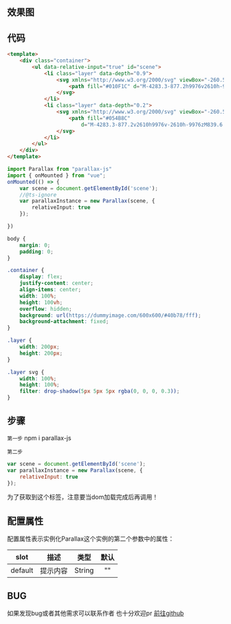 ## 效果图 ##

<parallax></parallax>

## 代码 ##
```html
<template>
    <div class="container">
        <ul data-relative-input="true" id="scene">
            <li class="layer" data-depth="0.9">
                <svg xmlns="http://www.w3.org/2000/svg" viewBox="-260.5 -143 1920 1080">
                    <path fill="#010F1C" d="M-4283.3-877.2h9976v2610h-9976z" />
                </svg>
            </li>
            <li class="layer" data-depth="0.2">
                <svg xmlns="http://www.w3.org/2000/svg" viewBox="-260.5 -143 1920 1080">
                    <path fill="#054B8C"
                        d="M-4283.3-877.2v2610h9976v-2610h-9976zM839.6 371c19.4 13.4 44.6 16.4 64.3 30.4 13.2 9.4 41.7 42.6 22.9 59.2 4.9-4.3 2.5-2.2 0 0l-.3.3c.1-.1.2-.2.3-.2-2.7 2.4-5.5 4.8-.3.2-18.9 16.1-39.5-6.5-54.1-16.9-23.1-16.5-48-26.3-75.2-33.6C740 395 680.7 397 622.1 396.2c-50.6-.7-112.8 9.6-152.1-30-10.9-11-25-30.5-12.6-45.5 19.8-24.3 47.3-4.6 68.5 3.8 20.9 8.3 39.7 5.4 63.4 7.2 9 .6 58.1-12.5 82.7-25 17.3-8.8 36.8-20.6 52.7-3.4 19.5 21 44.9 15.1 70.1 10.4 13.4-2.5 43-9.9 53.8 2.2 19.3 21.6-30.1 40.4-9 55.1zm-64.7 270.1c-7.3 19-69.3-26.7-78.6-31.7-20.4-10.9-42.1-18.6-63.9-26-5.3-1.8-64.9-20.4-47.5-32.9 31.6-22.6 97.2 8.7 127.3 21.3 23.8 10 77.7 30.4 62.7 69.3zm.6-1.5l-.1.2.1-.2zm-.2.5l-.3.7.3-.7zm325.3-485.7c-6.8 33.6-75.3 5.6-97.8 5.6-25 0-53.1 12-77.1-.3-16.5-8.4-27.7-48.4-.2-44.1 19 3 38.7 14.4 58.4 7.9 20.6-6.8 22.8-32.8 46.9-30.6 25.9 2.4 76.7 27.7 69.8 61.5z" />
                </svg>
            </li>
        </ul>
    </div>
</template>
```
```typescript
import Parallax from "parallax-js"
import { onMounted } from "vue";
onMounted(() => {
    var scene = document.getElementById('scene');
    //@ts-ignore
    var parallaxInstance = new Parallax(scene, {
        relativeInput: true
    });

})
```
```css
body {
    margin: 0;
    padding: 0;
}

.container {
    display: flex;
    justify-content: center;
    align-items: center;
    width: 100%;
    height: 100vh;
    overflow: hidden;
    background: url(https://dummyimage.com/600x600/#40b78/fff);
    background-attachment: fixed;
}

.layer {
    width: 200px;
    height: 200px;
}

.layer svg {
    width: 100%;
    height: 100%;
    filter: drop-shadow(5px 5px 5px rgba(0, 0, 0, 0.3));
}
```
## 步骤 ##

```第一步``` npm i parallax-js

```第二步``` 

```js
var scene = document.getElementById('scene');
var parallaxInstance = new Parallax(scene, {
    relativeInput: true
});
```
为了获取到这个标签，注意要当dom加载完成后再调用！

## 配置属性 ##

配置属性表示实例化Parallax这个实例的第二个参数中的属性：

|    slot  |  描述 |类型    |默认|
|  -------  | :---------: | :---: |:---: |
|   default   |提示内容   |String |""|


## BUG ##
如果发现bug或者其他需求可以联系作者
也十分欢迎pr
[前往github](https://github.com/Bayn-Web/bcomponent)